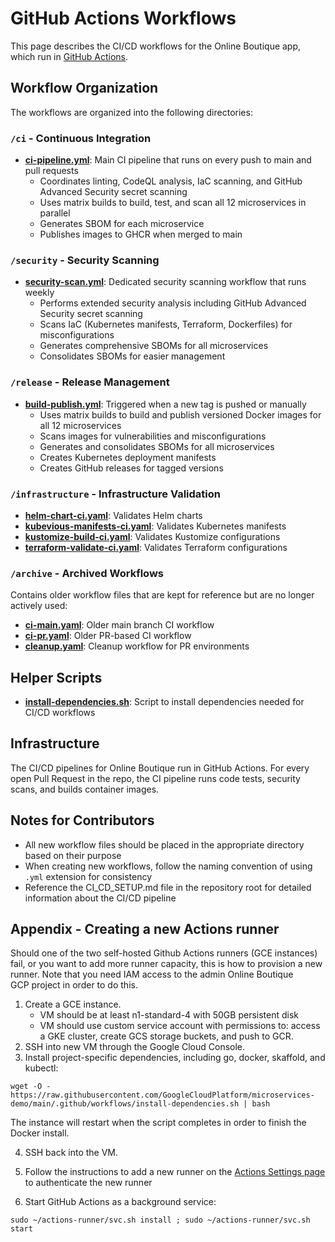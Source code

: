 # GitHub Actions Workflows

This page describes the CI/CD workflows for the Online Boutique app, which run in [GitHub Actions](https://github.com/GoogleCloudPlatform/microservices-demo/actions).

## Workflow Organization

The workflows are organized into the following directories:

### `/ci` - Continuous Integration

- **[ci-pipeline.yml](ci/ci-pipeline.yml)**: Main CI pipeline that runs on every push to main and pull requests
  - Coordinates linting, CodeQL analysis, IaC scanning, and GitHub Advanced Security secret scanning
  - Uses matrix builds to build, test, and scan all 12 microservices in parallel
  - Generates SBOM for each microservice
  - Publishes images to GHCR when merged to main

### `/security` - Security Scanning

- **[security-scan.yml](security/security-scan.yml)**: Dedicated security scanning workflow that runs weekly
  - Performs extended security analysis including GitHub Advanced Security secret scanning
  - Scans IaC (Kubernetes manifests, Terraform, Dockerfiles) for misconfigurations
  - Generates comprehensive SBOMs for all microservices
  - Consolidates SBOMs for easier management

### `/release` - Release Management

- **[build-publish.yml](release/build-publish.yml)**: Triggered when a new tag is pushed or manually
  - Uses matrix builds to build and publish versioned Docker images for all 12 microservices
  - Scans images for vulnerabilities and misconfigurations
  - Generates and consolidates SBOMs for all microservices
  - Creates Kubernetes deployment manifests
  - Creates GitHub releases for tagged versions

### `/infrastructure` - Infrastructure Validation

- **[helm-chart-ci.yaml](infrastructure/helm-chart-ci.yaml)**: Validates Helm charts
- **[kubevious-manifests-ci.yaml](infrastructure/kubevious-manifests-ci.yaml)**: Validates Kubernetes manifests
- **[kustomize-build-ci.yaml](infrastructure/kustomize-build-ci.yaml)**: Validates Kustomize configurations
- **[terraform-validate-ci.yaml](infrastructure/terraform-validate-ci.yaml)**: Validates Terraform configurations

### `/archive` - Archived Workflows

Contains older workflow files that are kept for reference but are no longer actively used:

- **[ci-main.yaml](archive/ci-main.yaml)**: Older main branch CI workflow
- **[ci-pr.yaml](archive/ci-pr.yaml)**: Older PR-based CI workflow
- **[cleanup.yaml](archive/cleanup.yaml)**: Cleanup workflow for PR environments

## Helper Scripts

- **[install-dependencies.sh](install-dependencies.sh)**: Script to install dependencies needed for CI/CD workflows

## Infrastructure

The CI/CD pipelines for Online Boutique run in GitHub Actions. For every open Pull Request in the repo, the CI pipeline runs code tests, security scans, and builds container images.

## Notes for Contributors

- All new workflow files should be placed in the appropriate directory based on their purpose
- When creating new workflows, follow the naming convention of using `.yml` extension for consistency
- Reference the CI_CD_SETUP.md file in the repository root for detailed information about the CI/CD pipeline

## Appendix - Creating a new Actions runner

Should one of the two self-hosted Github Actions runners (GCE instances) fail, or you want to add more runner capacity, this is how to provision a new runner. Note that you need IAM access to the admin Online Boutique GCP project in order to do this.

1. Create a GCE instance.
    - VM should be at least n1-standard-4 with 50GB persistent disk
    - VM should use custom service account with permissions to: access a GKE cluster, create GCS storage buckets, and push to GCR.
2. SSH into new VM through the Google Cloud Console.
3. Install project-specific dependencies, including go, docker, skaffold, and kubectl:

```
wget -O - https://raw.githubusercontent.com/GoogleCloudPlatform/microservices-demo/main/.github/workflows/install-dependencies.sh | bash
```

The instance will restart when the script completes in order to finish the Docker install.

4. SSH back into the VM.

5. Follow the instructions to add a new runner on the [Actions Settings page](https://github.com/GoogleCloudPlatform/microservices-demo/settings/actions) to authenticate the new runner
6. Start GitHub Actions as a background service:
```
sudo ~/actions-runner/svc.sh install ; sudo ~/actions-runner/svc.sh start
```
